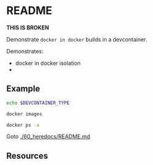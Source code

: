 # README

**THIS IS BROKEN**  

Demonstrate `docker in docker` builds in a devcontainer.  

Demonstrates:

* docker in docker isolation
* 

## Example

```sh
echo $DEVCONTAINER_TYPE

docker images

docker ps -a
```

Goto [./60_heredocs/README.md](./60_heredocs/README.md)  

## Resources

